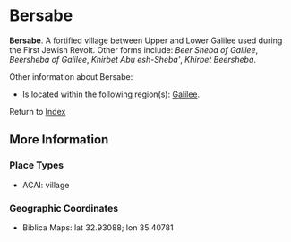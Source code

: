 # Bersabe
**Bersabe**. 
A fortified village between Upper and Lower Galilee used during the First Jewish Revolt. 
Other forms include: 
*Beer Sheba of Galilee*, *Beersheba of Galilee*, *Khirbet Abu esh-Sheba'*, *Khirbet Beersheba*. 




Other information about Bersabe:


* Is located within the following region(s): 
[Galilee](Galilee.md). 








Return to [Index](00-Index.md)

## More Information

### Place Types

* ACAI: village



### Geographic Coordinates

* Biblica Maps: lat 32.93088; lon 35.40781




